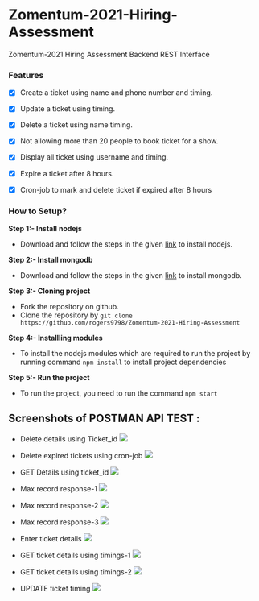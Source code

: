 # Zomentum-2021-Hiring-Assessment
Zomentum-2021 Hiring Assessment Backend REST Interface


### Features
- [X] Create a ticket using name and phone number and timing.
- [X] Update a ticket using timing.
- [X] Delete a ticket using name timing.
- [X] Not allowing more than 20 people to book ticket for a show.
- [X] Display all ticket using username and timing.
- [X] Expire a ticket after 8 hours.
- [X] Cron-job to mark and delete ticket if expired after 8 hours 


### How to Setup?
**Step 1:- Install nodejs**
* Download and follow the steps in the given [link](https://nodejs.org/en/download/) to install nodejs.

**Step 2:- Install mongodb**
* Download and follow the steps in the given [link](https://docs.mongodb.com/manual/administration/install-community/) to install mongodb.

**Step 3:- Cloning project**
* Fork the repository on github.
* Clone the repository by ```git clone https://github.com/rogers9798/Zomentum-2021-Hiring-Assessment``` 

**Step 4:- Installling modules**
* To install the nodejs modules which are required to run the project by running command ```npm install``` to install project dependencies

**Step 5:- Run the project**
* To run the project, you need to run the command ```npm start```

## Screenshots of POSTMAN API TEST :

* Delete details using Ticket_id
![](screenshots/delete_tid.png)

* Delete expired tickets using cron-job
![](screenshots/expired.png)

* GET Details using ticket_id
![](screenshots/get_detail.png)

* Max record response-1
![](screenshots/max_record1.png)

* Max record response-2
![](screenshots/max_record2.png)

* Max record response-3
![](screenshots/max_record3.png)

* Enter ticket details
![](screenshots/post-detail.png)

* GET ticket details using timings-1
![](screenshots/time_detail.png)

* GET ticket details using timings-2
![](screenshots/time_detail-1.png)

* UPDATE ticket timing 
![](screenshots/update_timing.png)


